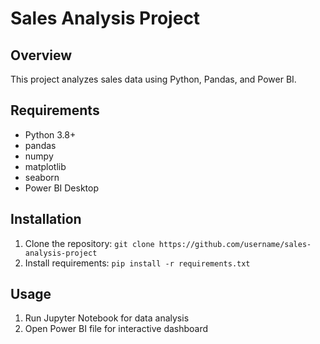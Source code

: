 # Sales Analysis Project
 
## Overview
This project analyzes sales data using Python, Pandas, and Power BI.

## Requirements
- Python 3.8+
- pandas
- numpy
- matplotlib
- seaborn
- Power BI Desktop

## Installation
1. Clone the repository: `git clone https://github.com/username/sales-analysis-project`
2. Install requirements: `pip install -r requirements.txt`

## Usage
1. Run Jupyter Notebook for data analysis
2. Open Power BI file for interactive dashboard
